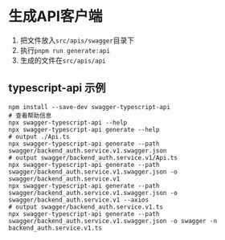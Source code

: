 # 生成API客户端

1. 把文件放入`src/apis/swagger`目录下
2. 执行`pnpm run generate:api`
3. 生成的文件在`src/apis/api`

## typescript-api 示例

```shell
npm install --save-dev swagger-typescript-api
# 查看帮助信息
npx swagger-typescript-api --help
npx swagger-typescript-api generate --help
# output ./Api.ts
npx swagger-typescript-api generate --path swagger/backend_auth.service.v1.swagger.json
# output swagger/backend_auth.service.v1/Api.ts
npx swagger-typescript-api generate --path swagger/backend_auth.service.v1.swagger.json -o swagger/backend_auth.service.v1
npx swagger-typescript-api generate --path swagger/backend_auth.service.v1.swagger.json -o swagger/backend_auth.service.v1 --axios
# output swagger/backend_auth.service.v1.ts
npx swagger-typescript-api generate --path swagger/backend_auth.service.v1.swagger.json -o swagger -n backend_auth.service.v1.ts
```

